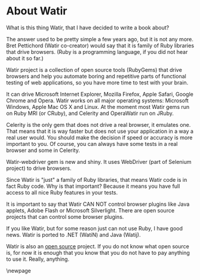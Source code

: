 # About Watir

What is this thing Watir, that I have decided to write a book about?

The answer used to be pretty simple a few years ago, but it is not any more. Bret Pettichord (Watir co-creator) would say that it is family of Ruby libraries that drive browsers. (Ruby is a programming language, if you did not hear about it so far.)

Watir project is a collection of open source tools (RubyGems) that drive browsers and help you automate boring and repetitive parts of functional testing of web applications, so you have more time to test with your brain.

It can drive Microsoft Internet Explorer, Mozilla Firefox, Apple Safari, Google Chrome and Opera. Watir works on all major operating systems: Microsoft Windows, Apple Mac OS X and Linux. At the moment most Watir gems run on Ruby MRI (or CRuby), and Celerity and OperaWatir run on JRuby.

Celerity is the only gem that does not drive a real browser, it emulates one. That means that it is way faster but does not use your application in a way a real user would. You should make the decision if speed or accuracy is more important to you. Of course, you can always have some tests in a real browser and some in Celerity.

Watir-webdriver gem is new and shiny. It uses WebDriver (part of Selenium project) to drive browsers.

Since Watir is "just" a family of Ruby libraries, that means Watir code is in fact Ruby code. Why is that important? Because it means you have full access to all nice Ruby features in your tests.

It is important to say that Watir CAN NOT control browser plugins like Java applets, Adobe Flash or Microsoft Silverlight. There are open source projects that can control some browser plugins.

If you like Watir, but for some reason just can not use Ruby, I have good news. Watir is ported to .NET (WatiN) and Java (Watij).

Watir is also an [open source] project. If you do not know what open source is, for now it is enough that you know that you do not have to pay anything to use it. Really, anything.

[open source]: http://en.wikipedia.org/wiki/Open_source

\newpage

